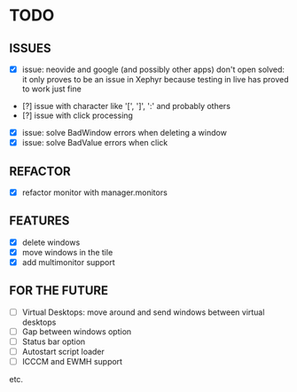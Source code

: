 # TODO

## ISSUES

- [x] issue: neovide and google (and possibly other apps) don't open
        solved: it only proves to be an issue in Xephyr because testing in live has proved to work just fine
- [?] issue with character like '[', ']', ':' and probably others
- [?] issue with click processing
- [x] issue: solve BadWindow errors when deleting a window
- [x] issue: solve BadValue errors when click

## REFACTOR

- [x] refactor monitor with manager.monitors

## FEATURES

- [x] delete windows
- [x] move windows in the tile
- [x] add multimonitor support

## FOR THE FUTURE

- [ ] Virtual Desktops: move around and send windows between virtual desktops
- [ ] Gap between windows option
- [ ] Status bar option
- [ ] Autostart script loader
- [ ] ICCCM and EWMH support

etc.
